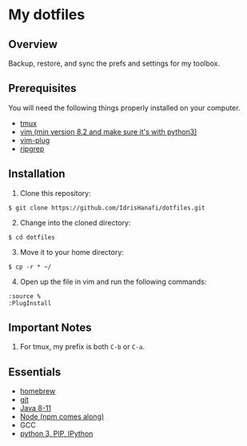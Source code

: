 # My dotfiles

## Overview

Backup, restore, and sync the prefs and settings for my toolbox.

## Prerequisites

You will need the following things properly installed on your computer.

* [tmux](https://github.com/tmux/tmux)
* [vim (min version 8.2 and make sure it's with python3)](https://www.vim.org/)
* [vim-plug](https://github.com/junegunn/vim-plug)
* [ripgrep](https://github.com/BurntSushi/ripgrep)

## Installation

1. Clone this repository:
  
  ```
  $ git clone https://github.com/IdrisHanafi/dotfiles.git
  ```
2. Change into the cloned directory:
  
  ```
  $ cd dotfiles
  ```
3. Move it to your home directory:
  
  ```
  $ cp -r * ~/
  ```
4. Open up the file in vim and run the following commands:
  
  ```
  :source %
  :PlugInstall
  ```
  
## Important Notes

1. For tmux, my prefix is both `C-b` or `C-a`.

## Essentials

* [homebrew](https://brew.sh/)
* [git](https://git-scm.com/download/mac)
* [Java 8-11](https://www.oracle.com/java/technologies/javase-jdk11-downloads.html)
* [Node (npm comes along)](https://nodejs.org/en/download/)
* GCC
* [python 3, PIP, IPython](https://docs.python-guide.org/starting/install3/osx/)

